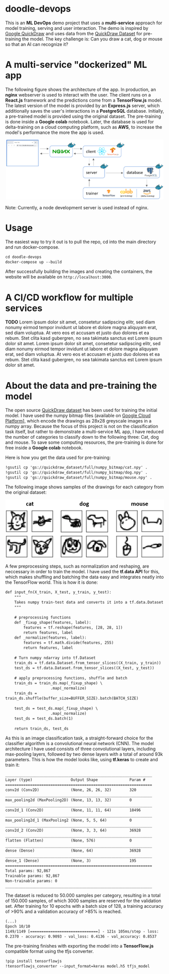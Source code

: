# doodle-devops
This is an **ML DevOps** demo project that uses a **multi-service** approach for model training, serving and user interaction. The demo is inspired by [Google QuickDraw](https://quickdraw.withgoogle.com/) and uses data from the [QuickDraw Dataset](https://github.com/googlecreativelab/quickdraw-dataset) for pre-training the model.
The key challenge is: Can you draw a cat, dog or mouse so that an AI can recognize it?

# A multi-service "dockerized" ML app

The following figure shows the architecture of the app. In production, an **nginx** webserver is used to interact with the user. The client runs on a **React.js** framework and the predictions come from a **TensorFlow.js** model. The latest version of the model is provided by an **Express.js** server, which additionally saves the user's interactions in a **PostgreSQL** database. Initially, a pre-trained model is provided using the original dataset. The pre-training is done inside a **Google colab** notebook. Later, the database is used for delta-training on a cloud computing platform, such as **AWS**, to increase the model's performance the more the app is used.

<p align="center">
<img src="https://github.com/alxwdm/doodle-devops/blob/main/doc/multi-services_prod.png" width="500">
</p>

Note: Currently, a node development server is used instead of nginx.

# Usage

The easiest way to try it out is to pull the repo, cd into the main directory and run docker-compose.
```
cd doodle-devops
docker-compose up --build
```

After successfully building the images and creating the containers, the website will be available on `http://localhost:3000`.

# A CI/CD workflow for multiple services

**TODO** Lorem ipsum dolor sit amet, consetetur sadipscing elitr, sed diam nonumy eirmod tempor invidunt ut labore et dolore magna aliquyam erat, sed diam voluptua. At vero eos et accusam et justo duo dolores et ea rebum. Stet clita kasd gubergren, no sea takimata sanctus est Lorem ipsum dolor sit amet. Lorem ipsum dolor sit amet, consetetur sadipscing elitr, sed diam nonumy eirmod tempor invidunt ut labore et dolore magna aliquyam erat, sed diam voluptua. At vero eos et accusam et justo duo dolores et ea rebum. Stet clita kasd gubergren, no sea takimata sanctus est Lorem ipsum dolor sit amet.

# About the data and pre-training the model

The open source [QuickDraw dataset](https://github.com/googlecreativelab/quickdraw-dataset#get-the-data) has been used for training the initial model. I have used the numpy bitmap files (available on [Google Cloud Platform](https://console.cloud.google.com/storage/quickdraw_dataset/full/numpy_bitmap)], which encode the drawings as 28x28 greyscale images in a numpy array. Because the focus of this project is not on the classification task itself, but rather to demonstrate a multi-service ML app, I have reduced the number of categories to classify down to the following three: Cat, dog and mouse. To save some computing resources, the pre-training is done for free inside a **Google colab** notebook.

Here is how you get the data used for pre-training:
```
!gsutil cp 'gs://quickdraw_dataset/full/numpy_bitmap/cat.npy' .
!gsutil cp 'gs://quickdraw_dataset/full/numpy_bitmap/dog.npy' .
!gsutil cp 'gs://quickdraw_dataset/full/numpy_bitmap/mouse.npy' .
```

The following image shows samples of the drawings for each category from the original dataset:

<p align="center">
<img src="https://github.com/alxwdm/doodle-devops/blob/main/doc/categories_examples.png" width="700">
</p>

A few preprocessing steps, such as normalization and reshaping, are neccessary in order to train the model. I have used the **tf.data API** for this, which makes shuffling and batching the data easy and integrates neatly into the TensorFlow world. This is how it is done:

```
def input_fn(X_train, X_test, y_train, y_test):
    """
    Takes numpy train-test data and converts it into a tf.data.Dataset
    """

    # preprocessing functions
    def _fixup_shape(features, label):
        features = tf.reshape(features, [28, 28, 1])
        return features, label
    def _normalize(features, label):
        features = tf.math.divide(features, 255)
        return features, label

    # Turn numpy ndarray into tf.Dataset
    train_ds = tf.data.Dataset.from_tensor_slices((X_train, y_train))
    test_ds = tf.data.Dataset.from_tensor_slices((X_test, y_test))

    # apply preprocessing functions, shuffle and batch
    train_ds = train_ds.map(_fixup_shape) \
                    .map(_normalize)
    train_ds = train_ds.shuffle(buffer_size=BUFFER_SIZE).batch(BATCH_SIZE)

    test_ds = test_ds.map(_fixup_shape) \
                    .map(_normalize)
    test_ds = test_ds.batch(1)

    return train_ds, test_ds
```

As this is an image classification task, a straight-forward choice for the classifier algorithm is a convolutional neural network (CNN). The model architecture I have used consists of three convolutional layers, including max-pooling layers, followed by two dense layers with a total of around 93k parameters. This is how the model looks like, using **tf.keras** to create and train it:

```
_________________________________________________________________
Layer (type)                 Output Shape              Param # 
=================================================================
conv2d (Conv2D)              (None, 26, 26, 32)        320       
_________________________________________________________________
max_pooling2d (MaxPooling2D) (None, 13, 13, 32)        0         
_________________________________________________________________
conv2d_1 (Conv2D)            (None, 11, 11, 64)        18496     
_________________________________________________________________
max_pooling2d_1 (MaxPooling2 (None, 5, 5, 64)          0         
_________________________________________________________________
conv2d_2 (Conv2D)            (None, 3, 3, 64)          36928    
_________________________________________________________________
flatten (Flatten)            (None, 576)               0         
_________________________________________________________________
dense (Dense)                (None, 64)                36928     
_________________________________________________________________
dense_1 (Dense)              (None, 3)                 195       
=================================================================
Total params: 92,867
Trainable params: 92,867
Non-trainable params: 0
_________________________________________________________________
```

The dataset is reduced to 50.000 samples per category, resulting in a total of 150.000 samples, of which 3000 samples are reserved for the validation set. After training for 10 epochs with a batch size of 128, a training accuracy of >90% and a validation accuracy of >85% is reached.

```
(...)
Epoch 10/10
1149/1149 [==============================] - 121s 105ms/step - loss: 0.2370 - accuracy: 0.9093 - val_loss: 0.4136 - val_accuracy: 0.8537
``` 

The pre-training finishes with exporting the model into a **TensorFlow.js** compatible format using the tfjs converter.

```
!pip install tensorflowjs
!tensorflowjs_converter --input_format=keras model.h5 tfjs_model
```
